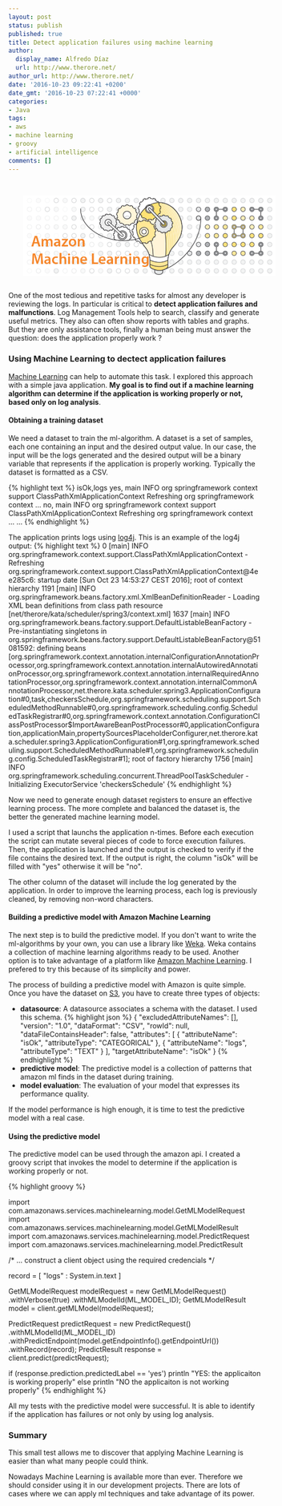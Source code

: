```yaml
---
layout: post
status: publish
published: true
title: Detect application failures using machine learning
author:
  display_name: Alfredo Díaz
  url: http://www.therore.net/
author_url: http://www.therore.net/
date: '2016-10-23 09:22:41 +0200'
date_gmt: '2016-10-23 07:22:41 +0000'
categories:
- Java
tags:
- aws
- machine learning
- groovy
- artificial intelligence
comments: []
---
```

<img src="/images/amazon_machine_learning.png" alt="amazon machine learning" style="float: left; padding: 30px"/>

One of the most tedious and repetitive tasks for almost any developer is reviewing the logs. In particular is critical to **detect application failures and malfunctions**. Log Management Tools help to search, classify and generate useful metrics. They also can often show reports with tables and graphs. But they are only assistance tools, finally a human being must answer the question: does the application properly work ?

### Using Machine Learning to dectect application failures 
[Machine Learning](https://en.wikipedia.org/wiki/Machine_learning) can help to automate this task. I explored this approach with a simple java application. **My goal is to find out if a machine learning algorithm can determine if the application is working properly or not, based only on log analysis**.

#### Obtaining a training dataset
We need a dataset to train the ml-algorithm. A dataset is a set of samples, each one containing an input and the desired output value. In our case, the input will be the logs generated and the desired output will be a binary variable that represents if the application is properly working. Typically the dataset is formatted as a CSV.

{% highlight text %}
isOk,logs
yes, main INFO org springframework context support ClassPathXmlApplicationContext Refreshing org springframework context ...
no, main INFO org springframework context support ClassPathXmlApplicationContext Refreshing org springframework context ...
...
{% endhighlight %}


The application prints logs using [log4j](https://logging.apache.org/log4j).  This is an example of the log4j output:
{% highlight text %}
0 [main] INFO org.springframework.context.support.ClassPathXmlApplicationContext  - Refreshing org.springframework.context.support.ClassPathXmlApplicationContext@4ee285c6: startup date [Sun Oct 23 14:53:27 CEST 2016]; root of context hierarchy
1191 [main] INFO org.springframework.beans.factory.xml.XmlBeanDefinitionReader  - Loading XML bean definitions from class path resource [net/therore/kata/scheduler/spring3/context.xml]
1637 [main] INFO org.springframework.beans.factory.support.DefaultListableBeanFactory  - Pre-instantiating singletons in org.springframework.beans.factory.support.DefaultListableBeanFactory@51081592: defining beans [org.springframework.context.annotation.internalConfigurationAnnotationProcessor,org.springframework.context.annotation.internalAutowiredAnnotationProcessor,org.springframework.context.annotation.internalRequiredAnnotationProcessor,org.springframework.context.annotation.internalCommonAnnotationProcessor,net.therore.kata.scheduler.spring3.ApplicationConfiguration#0,task,checkersSchedule,org.springframework.scheduling.support.ScheduledMethodRunnable#0,org.springframework.scheduling.config.ScheduledTaskRegistrar#0,org.springframework.context.annotation.ConfigurationClassPostProcessor$ImportAwareBeanPostProcessor#0,applicationConfiguration,applicationMain,propertySourcesPlaceholderConfigurer,net.therore.kata.scheduler.spring3.ApplicationConfiguration#1,org.springframework.scheduling.support.ScheduledMethodRunnable#1,org.springframework.scheduling.config.ScheduledTaskRegistrar#1]; root of factory hierarchy
1756 [main] INFO org.springframework.scheduling.concurrent.ThreadPoolTaskScheduler  - Initializing ExecutorService  'checkersSchedule'
{% endhighlight %}

Now we need to generate enough dataset registers to ensure an effective learning process. The more complete and balanced the dataset is, the better the generated machine learning model.

I used a script that launchs the application n-times. Before each execution the script can mutate several pieces of code to force execution failures. Then, the application is launched and the output is checked to verify if the file contains the desired text. If the output is right, the column "isOk" will be filled with "yes" otherwise it will be "no".

The other column of the dataset will include the log generated by the application. In order to improve the learning process, each log is previously cleaned, by removing non-word characters.


#### Building a predictive model with Amazon Machine Learning
The next step is to build the predictive model. If you don't want to write the ml-algorithms by your own, you can use a library like [Weka](http://www.cs.waikato.ac.nz/ml/weka/). Weka contains a collection of machine learning algorithms ready to be used. Another option is to take advantage of a platform like [Amazon Machine Learning](https://aws.amazon.com/machine-learning/). I prefered to try this because of its simplicity and power.

The process of building a predictive model with Amazon is quite simple. Once you have the dataset on [S3](https://aws.amazon.com/es/s3/), you have to create three types of objects:  

* **datasource**: A datasource associates a schema with the dataset. I used this schema.
{% highlight json %}
{
  "excludedAttributeNames": [], 
  "version": "1.0", 
  "dataFormat": "CSV", 
  "rowId": null, 
  "dataFileContainsHeader": false, 
  "attributes": [
    {
      "attributeName": "isOk", 
      "attributeType": "CATEGORICAL"
    }, 
    {
      "attributeName": "logs", 
      "attributeType": "TEXT"
    }
  ],
  "targetAttributeName": "isOk"
}
{% endhighlight %}
* **predictive model**: The predictive model is a collection of patterns that amazon ml finds in the dataset during training.
* **model evaluation**: The evaluation of your model that expresses its performance quality.

If the model performance is high enough, it is time to test the predictive model with a real case.

#### Using the predictive model

The predictive model can be used through the amazon api. I created a groovy script that invokes the model to determine if the application is working properly or not. 

{% highlight groovy %}

import com.amazonaws.services.machinelearning.model.GetMLModelRequest
import com.amazonaws.services.machinelearning.model.GetMLModelResult
import com.amazonaws.services.machinelearning.model.PredictRequest
import com.amazonaws.services.machinelearning.model.PredictResult

/*
    ... construct a client object using the required credencials
*/

record = [
        "logs" : System.in.text
]

GetMLModelRequest modelRequest = new GetMLModelRequest()
        .withVerbose(true)
        .withMLModelId(ML_MODEL_ID);
GetMLModelResult model = client.getMLModel(modelRequest);

PredictRequest predictRequest = new PredictRequest()
        .withMLModelId(ML_MODEL_ID)
        .withPredictEndpoint(model.getEndpointInfo().getEndpointUrl())
        .withRecord(record);
PredictResult response = client.predict(predictRequest);

if (response.prediction.predictedLabel == 'yes')
    println "YES: the applicaiton is working properly"
else
    println "NO the applicaiton is not working properly"
{% endhighlight %}

All my tests with the predictive model were successful. It is able to identify if the application has failures or not only by using log analysis.

### Summary

This small test allows me to discover that applying Machine Learning is easier than what many people could think.

Nowadays Machine Learning is available more than ever. Therefore we should consider using it in our development projects. There are lots of cases where we can apply ml techniques and take advantage of its power.
